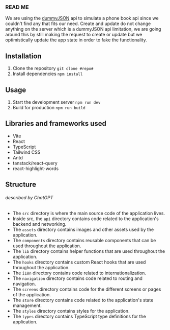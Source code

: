 ### READ ME

We are using the [dummyJSON](https://dummyjson.com/) api to simulate a phone book api since we couldn't find any that fits our need.
Create and update do not change anything on the server which is a dummyJSON api limitation, we are going around this by still making the 
request to create or update but we optimistically update the app state in order to fake the functionality.


## Installation

1. Clone the repository
   ```git clone #repo#```
2. Install dependencies
    ```npm install```

## Usage

1. Start the development server ```npm run dev```
2. Build for production ```npm run build```

## Libraries and frameworks used

- Vite
- React
- TypeScript
- Tailwind CSS
- Antd
- tanstack/react-query
- react-highlight-words

## Structure 
###### described by ChatGPT

- The `src` directory is where the main source code of the application lives.
- Inside src, the `api` directory contains code related to the application's backend and networking.
- The `assets` directory contains images and other assets used by the application.
- The `components` directory contains reusable components that can be used throughout the application.
- The `lib` directory contains helper functions that are used throughout the application.
- The `hooks` directory contains custom React hooks that are used throughout the application.
- The `i18n` directory contains code related to internationalization.
- The `navigation` directory contains code related to routing and navigation.
- The `screens` directory contains code for the different screens or pages of the application.
- The `store` directory contains code related to the application's state management.
- The `styles` directory contains styles for the application.
- The `types` directory contains TypeScript type definitions for the application.
